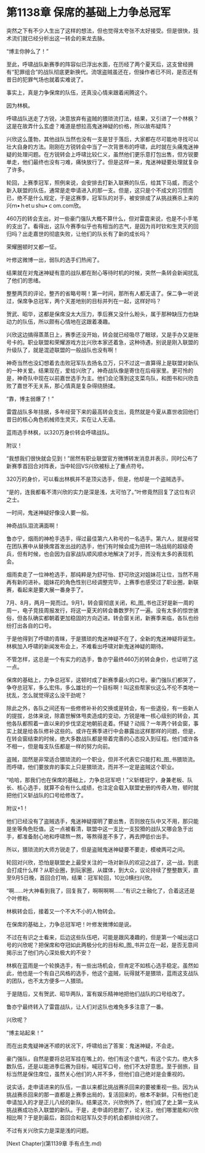 # 第1138章 保席的基础上力争总冠军

突然之下有不少人生出了这样的想法，但也觉得太夸张不太好接受。但是很快，技术流们就已经分析出这一转会的来龙去脉。

“博主你肿么了！”

至此，呼啸战队新赛季的阵容似已浮出水面，在历经了两个夏天后，这支曾经拥有“犯罪组合”的战队彻底更新换代。流氓盗贼虽还在，但操作者已不同，是否还有昔日的犯罪气场也就着实难说了。

事实上，真是力争保席的队伍，还真没心情来跟着闹腾这个。

因为林枫。

呼啸战队送走了方锐，决意放弃有盗贼的猥琐流打法，结果，又引进了一个林枫？这是在故弄什么玄虚？难道是想拉高鬼迷神疑的价格，所以故布疑阵？

兴欣这么蓬勃，其他战队当然也没有一支是甘于落后，大家都在尽可能地寻找可以壮大自身的方法。刚刚在方锐转会中当了一次背景布的呼啸，此时就在头痛鬼迷神疑的处理问题。在方锐转会上呼啸比较仁义，虽然他们更乐意打包出售，但方锐要单走，他们最终也没有刁难，痛快放行了。但是这样一来，鬼迷神疑要处理就复杂了许多。

轮回，上赛季冠军，照例来说，会安排去打新入联赛的队伍，给其下马威，而这个新入联盟的队伍，通常是走申请进入的那一支。但是，这只是个不成文的习惯而已，绝不是什么规定，于是这赛季，冠军队的对手，被安排成了从挑战赛杀上来的兴ｍ•ｈetｕshu•ｃom.com欣。

460万的转会支出，对一些豪门强队大概不算什么，但对雷霆来说，也是不小手笔的支出了。看得出，这队今赛季似乎也有相当的志气，是因为肖时钦和生灵灭的回归吗？出走嘉世的彻底失败，让他们的队长有了新的成长吗？

荣耀圈顿时又都一怔。

叶修这微博一出，弱队的选手们热闹了。

结果就在对鬼迷神疑有意的战队都在耐心等待时机的时候，突然一条转会新闻扰乱了他们的思绪。

整整两页的评论，整齐的省略号啊！第一时间，那所有人都无语了。保二争一听说过，保席争总冠军，两个天差地别的目标并列在一起，这样好吗？

贺武、昭华，这都是保席没太大压力，季后赛又没什么盼头，属于那种缺压力也缺动力的队伍，所以颇有心情地在这跟着凑趣。

兴欣这边搞得蒸蒸日上，赛季还没开始，转会就已经吸尽了眼球，又是手办又是账号卡的。职业联盟和荣耀游戏方比兴欣本家还着急，这种待遇，别说是刚入联盟的升级队了，就是混迹联盟的一般战队也没有啊！

神奇当然也没幻想着去击败冠军队去扬名立万，只不过这一直算得上是联盟对新队的一种关爱。结果现在，爱给兴欣了，神奇战队像是寄住在后母家里。更可怜的是，神奇队中现在以前嘉世选手为主。他们会沦落到这支菜鸟队，和图书和兴欣击败了嘉世不无关系，那心情真是复杂得绕肠揉。

“靠，博主弱爆了！”

雷霆战队多年拮据，多年经营下来的最高转会支出，竟然就是今夏从嘉世收回他们昔日的核心角色机械师生灵灭，实在让人无语。

蓝雨选手林枫，以320万身价转会呼啸战队。

附议！

“我想我们很快就会见到！”居然有职业联盟官方微博转发消息并表示，同时公布了新赛季首回合对阵表，当中轮回VS兴欣被标上了重点符号。

320万的身价，可以看出林枫并不是顶尖选手，但是，他却是一个盗贼选手。

“是的，连我都看不清兴欣的实力是深是浅，太可怕了。”叶修竟然回复了这位有识之士。

一时间，鬼迷神疑好像没人要一般。

神奇战队泪流满面啊！

鲁亦宁，烟雨的神枪手选手，得过最佳第六人称号的一名选手。第六人，就是经常在团队赛中从替换席首发出战的选手，他们有时候会成为扭转一场战局的超级奇兵，但有时候，也会因为自家战队顺风顺水地解决了对手，而没有太多的表现机会。

烟雨卖走了一位神枪选手，那纯粹是为舒可怡、舒可欣这对姐妹花让位，当然不用再有新的进补。姐妹花的角色性别已经调整完毕，上赛季也感受过了职业圈，新联赛，看起来是要大展一番身手了。

7月、8月，两月一晃而过。9月1，转会窗彻底关闭，和_图_书也正好是新一周的周一，电子竞技周报发行，将这一夏天的转会番数罗列了一遍。没有太多的惊世骇俗，但各队确实都朝着更加稳固的方向迈进。转会窗关闭，新赛季来临，各队也纷纷打出各自的口号。

于是他得到了呼啸的青睐，于是猥琐的鬼迷神疑不在了，全新的鬼迷神疑将诞生。林枫加入呼啸的新闻发布会上，不难看出呼啸对新鬼迷神疑的期待。

不管怎样，这总是一个有实力的选手，鲁亦宁最终460万的转会身价，也证明了这一点。

保席的基础上，力争总冠军，这顿时成了新赛季最火的口号。豪门强队们都哭了，争夺总冠军，多么宏伟，多么雄壮的一个目标啊！叫这些帮家伙这么不伦不类地一扰乱，怎么就觉得这么没干劲呢？

除此之外，各队之间还有一些修修补补的交换或是转会，有一些退役，有一些新人的提拔，总体来说，除嘉世解体甩卖造成的变动，方锐是唯一核心级别的转会，其他各队都照着一直以来的步伐坚定地朝前走着。怀疑？动摇？一年两个转会窗，事实上就是给各队修补这些的。或许在赛季进行中会暴露出这样那样的问题，但是，在转会窗结束的时候，绝大多数战队都是带着完善的心态投入到征程。他们或许各不相一，但是每支队伍都是一样的努力向前。

盗贼，固然是非常适合猥琐流的一个职业，但并不代表它只能打和_图_书猥琐流。而呼啸，他们要放弃的事实上只是猥琐流，而并不一定是盗贼这个职业。

“哈哈，那我们也在保席的基础上，力争总冠军吧！”义斩楼冠宁，身兼老板、队长、核心选手，就算不会有什么成绩，也注定会载入联盟史册的传奇人物，顿时就把他们义斩战队的口号给修改了。

附议+1！

他们已经没有了盗贼选手，鬼迷神疑摆明了要出售，否则放在队中又不用，那只能是坐等角色贬值。这一点被看清，联盟中这一支比一支狡猾的战队又哪会急于出手，都准备耐心地和呼啸熬一熬，等熬得差不多了，再去押低价出手。

所以，猥琐流的大师方锐走了，但是盗贼鬼迷神疑要不要走，模棱两可之间。

轮回对兴欣，恐怕是联盟史上最受关注的一场对新队的欢迎之战了，这一战，到底会打成什么样？从职业圈，到玩家圈，从媒体，到大众，议论持续了整整数天，直至9月5日晚，首回合打响，结果：冠军轮回，10比0横扫兴欣。

“啊……叶大神看到我了，回复我了，啊啊啊啊……”有识之士融化了，合着这还是个叶修粉。

林枫转会后，接着又一个不大不小的人物转会。

在保席的基础上，力争总冠军吧！叶修发微博如是说。

不过在有识之士看来，后边这些队伍吧，可能是跟风凑趣的，但是第一个喊出这口号的兴欣呢？把保席和夺冠如此两极分化的目标和_图_书并立在一起，是否无意间揭示出了他们内心深处极大的不安？

林枫在蓝雨是一个轮换选手，有一些出场机会，但肯定不如核心选手稳定。虽然如此，他也是一个有自己风格的选手，他这个盗贼，玩得就不是猥琐，蓝雨这支战队的团队，也不太方便多一人猥琐。

于是随后，又有贺武、昭华两队，富有娱乐精神地把他们战队的口号给改了。

鲁亦宁最终转入了雷霆战队，让人们对这队也难免多多注意了一番。

兴欣呢？

“博主站起来！”

而在出卖鬼疑神迷不顺的状况下，呼啸给出了答案：鬼迷神疑，不会走。

豪门强队，自然是要将总冠军挂在嘴上的，他们有这个底气，有这个实力。绝大多数队伍，还是以能进季后赛为目标，喊冠军口号，他们不太好意思。至于弱旅，目标当然是保住席位，虽然关心他们的人并不多，但他们自己绝对是会重视的。

说实话，走申请进来的队伍，一直以来都比挑战赛杀回来的要被重视一些。因为从挑战赛杀回来的那一直都是上赛季出局的，复活回来的，根本不新鲜。只有他们走申请加入的才是正儿八经的新队。结果这次，兴欣例外了，他们成了史上第一支从挑战赛成功杀入联盟的新队。于是，走申请的悲剧了，论关注，他们哪里能和兴欣相比啊？于是到最后，首回合和冠军队交手的机会都排给兴欣了。

不过有关兴欣实力是深是浅的问题。



[Next Chapter](第1139章 手有点生.md)